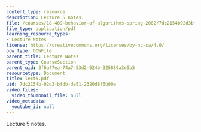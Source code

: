 ```yaml
---
content_type: resource
description: Lecture 5 notes.
file: /courses/18-409-behavior-of-algorithms-spring-2002/7dc2154b92d3bfdbde512320d8f6b00e_lect5.pdf
file_type: application/pdf
learning_resource_types:
- Lecture Notes
license: https://creativecommons.org/licenses/by-nc-sa/4.0/
ocw_type: OCWFile
parent_title: Lecture Notes
parent_type: CourseSection
parent_uid: 3f6a47ea-74a7-53d2-524b-325889a3e5b5
resourcetype: Document
title: lect5.pdf
uid: 7dc2154b-92d3-bfdb-de51-2320d8f6b00e
video_files:
  video_thumbnail_file: null
video_metadata:
  youtube_id: null
---
```

Lecture 5 notes.